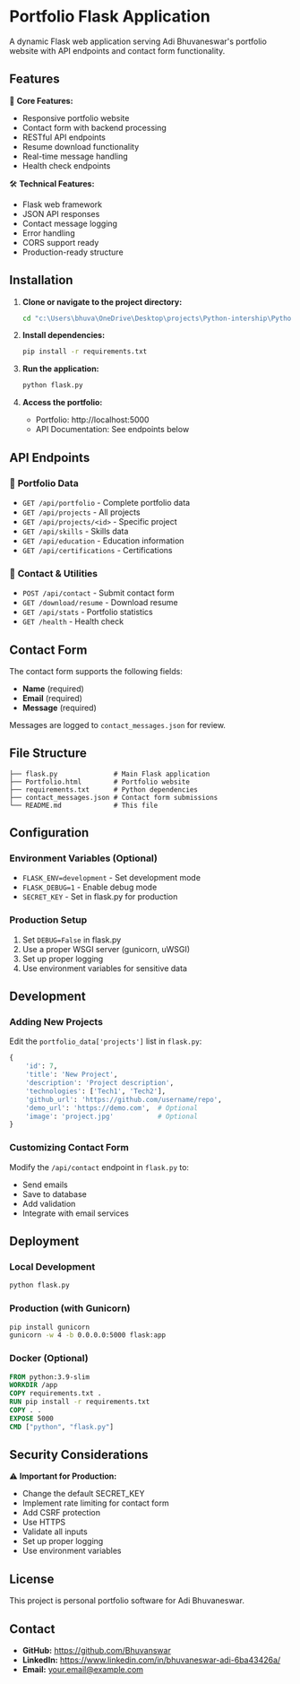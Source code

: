 # Portfolio Flask Application

A dynamic Flask web application serving Adi Bhuvaneswar's portfolio website with API endpoints and contact form functionality.

## Features

🌟 **Core Features:**
- Responsive portfolio website
- Contact form with backend processing
- RESTful API endpoints
- Resume download functionality
- Real-time message handling
- Health check endpoints

🛠️ **Technical Features:**
- Flask web framework
- JSON API responses
- Contact message logging
- Error handling
- CORS support ready
- Production-ready structure

## Installation

1. **Clone or navigate to the project directory:**
   ```bash
   cd "c:\Users\bhuva\OneDrive\Desktop\projects\Python-intership\Python-internship-task6"
   ```

2. **Install dependencies:**
   ```bash
   pip install -r requirements.txt
   ```

3. **Run the application:**
   ```bash
   python flask.py
   ```

4. **Access the portfolio:**
   - Portfolio: http://localhost:5000
   - API Documentation: See endpoints below

## API Endpoints

### 📄 **Portfolio Data**
- `GET /api/portfolio` - Complete portfolio data
- `GET /api/projects` - All projects
- `GET /api/projects/<id>` - Specific project
- `GET /api/skills` - Skills data
- `GET /api/education` - Education information
- `GET /api/certifications` - Certifications

### 📧 **Contact & Utilities**
- `POST /api/contact` - Submit contact form
- `GET /download/resume` - Download resume
- `GET /api/stats` - Portfolio statistics
- `GET /health` - Health check

## Contact Form

The contact form supports the following fields:
- **Name** (required)
- **Email** (required)
- **Message** (required)

Messages are logged to `contact_messages.json` for review.

## File Structure

```
├── flask.py              # Main Flask application
├── Portfolio.html        # Portfolio website
├── requirements.txt      # Python dependencies
├── contact_messages.json # Contact form submissions
└── README.md             # This file
```

## Configuration

### Environment Variables (Optional)
- `FLASK_ENV=development` - Set development mode
- `FLASK_DEBUG=1` - Enable debug mode
- `SECRET_KEY` - Set in flask.py for production

### Production Setup
1. Set `DEBUG=False` in flask.py
2. Use a proper WSGI server (gunicorn, uWSGI)
3. Set up proper logging
4. Use environment variables for sensitive data

## Development

### Adding New Projects
Edit the `portfolio_data['projects']` list in `flask.py`:

```python
{
    'id': 7,
    'title': 'New Project',
    'description': 'Project description',
    'technologies': ['Tech1', 'Tech2'],
    'github_url': 'https://github.com/username/repo',
    'demo_url': 'https://demo.com',  # Optional
    'image': 'project.jpg'           # Optional
}
```

### Customizing Contact Form
Modify the `/api/contact` endpoint in `flask.py` to:
- Send emails
- Save to database
- Add validation
- Integrate with email services

## Deployment

### Local Development
```bash
python flask.py
```

### Production (with Gunicorn)
```bash
pip install gunicorn
gunicorn -w 4 -b 0.0.0.0:5000 flask:app
```

### Docker (Optional)
```dockerfile
FROM python:3.9-slim
WORKDIR /app
COPY requirements.txt .
RUN pip install -r requirements.txt
COPY . .
EXPOSE 5000
CMD ["python", "flask.py"]
```

## Security Considerations

⚠️ **Important for Production:**
- Change the default SECRET_KEY
- Implement rate limiting for contact form
- Add CSRF protection
- Use HTTPS
- Validate all inputs
- Set up proper logging
- Use environment variables

## License

This project is personal portfolio software for Adi Bhuvaneswar.

## Contact

- **GitHub:** https://github.com/Bhuvanswar
- **LinkedIn:** https://www.linkedin.com/in/bhuvaneswar-adi-6ba43426a/
- **Email:** your.email@example.com